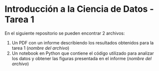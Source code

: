 # Introducción a la Ciencia de Datos - Tarea 1

En el siguiente repositorio se pueden encontrar 2 archivos: 

1) Un PDF con un informe describiendo los resultados obtenidos para la tarea 1 (_nombre del archivo_)
2) Un notebook en Python que contiene el código utilizado para analizar los datos y obtener las figuras presentada en el informe (_nombre del archivo_)
